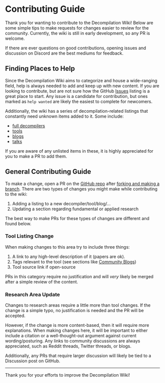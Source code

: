 # Contributing Guide
Thank you for wanting to contribute to the Decompilation Wiki! 
Below are some simple tips to make requests for changes easier to review for the community. 
Currently, the wiki is still in early development, so any PR is welcome. 

If there are ever questions on good contributions, opening issues and discussion on Discord are the best mediums for feedback.

## Finding Places to Help
Since the Decompilation Wiki aims to categorize and house a wide-ranging field, help is always needed to add and keep up with new content.
If you are looking to contribute, but are not sure how the GitHub [Issues](https://github.com/mahaloz/decompilation-wiki/issues) listing is a great place to start.
Any issue is a candidate for contribution, but ones marked as `help wanted` are likely the easiest to complete for newcomers. 

Additionally, the wiki has a series of decompilation-related listings that constantly need unknown items added to it. 
Some include:
- [full decompilers](/decompilers/directory)
- [tools](/decompilers/tools) 
- [blogs](/misc/blogs) 
- [talks](/misc/talks)

If you are aware of any unlisted items in these, it is highly appreciated for you to make a PR to add them. 

## General Contributing Guide
To make a change, open a PR on the [GitHub repo](https://github.com/mahaloz/decompilation-wiki) after [forking and making a branch](https://akrabat.com/the-beginners-guide-to-contributing-to-a-github-project/).
There are two types of changes you might make while contributing to the wiki:

1. Adding a listing to a new decompiler/tool/blog/...
2. Updating a section regarding fundamental or applied research

The best way to make PRs for these types of changes are different and found below.

### Tool Listing Change
When making changes to this area try to include three things:
1. A link to any high-level description of it (papers are ok).
2. Tags relevant to the tool (see sections like [Community Blogs](/misc/blogs))
3. Tool source link if open-source 

PRs in this category require no justification and will _very_ likely be merged after a simple review of the content. 

### Research Area Update
Changes to research areas require a little more than tool changes.
If the change is a simple typo, no justification is needed and the PR will be accepted.

However, if the change is more content-based, then it will require more explanations. 
When making changes here, it will be important to either include a citation or a well-thought-out argument against current wording/posturing.
Any links to community discussions are always appreciated, such as Reddit threads, Twitter threads, or blogs. 

Additionally, any PRs that require larger discussion will likely be tied to a Discussion post on GitHub. 

---

Thank you for your efforts to improve the Decompilation Wiki!
